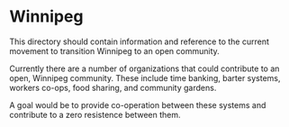 Winnipeg
========

This directory should contain information and reference to the current movement to transition Winnipeg to an open community.

Currently there are a number of organizations that could contribute to an open, Winnipeg community.  These include time banking, barter systems, workers co-ops, food sharing, and community gardens.

A goal would be to provide co-operation between these systems and contribute to a zero resistence between them.
